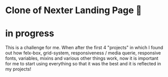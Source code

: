 # Clone of Nexter Landing Page 🚀 


# in progress


This is a challenge for me. When after the first 4 "projects" in which I found out how felx-box, grid-system, responsiveness / media querie, responsive fonts, variables, mixins and various other things work, now it is important for me to start using everything so that it was the best and it is reflected in my projects!
